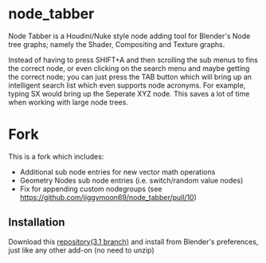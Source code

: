 # node_tabber

Node Tabber is a Houdini/Nuke style node adding tool for Blender's Node tree graphs; namely the Shader, Compositing and Texture graphs.

Instead of having to press SHIFT+A and then scrolling the sub menus to fins the correct node, or even clicking on the search menu and maybe getting the correct node; you can just press the TAB button which will bring up an intelligent search list which even supports node acronyms. For example, typing SX would bring up the Seperate XYZ node.
This saves a lot of time when working with large node trees.

# Fork

This is a fork which includes:
- Additional sub node entries for new vector math operations
- Geometry Nodes sub node entries (i.e. switch/random value nodes)
- Fix for appending custom nodegroups (see https://github.com/jiggymoon69/node_tabber/pull/10)
  
## Installation
Download this [repository(3.1 branch)](https://github.com/williamchange/node_tabber/archive/refs/heads/31.zip) and install from Blender's preferences, just like any other add-on (no need to unzip)